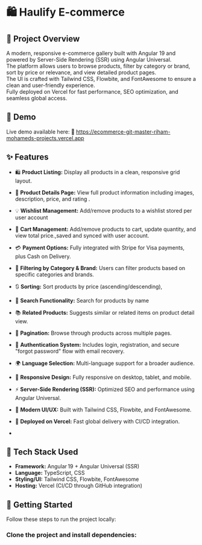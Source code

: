 # 🛍️ Haulify E-commerce

## 📝 Project Overview
A modern, responsive e-commerce gallery built with Angular 19 and powered by Server-Side Rendering (SSR) using Angular Universal.  
The platform allows users to browse products, filter by category or brand, sort by price or relevance, and view detailed product pages.  
The UI is crafted with Tailwind CSS, Flowbite, and FontAwesome to ensure a clean and user-friendly experience.  
Fully deployed on Vercel for fast performance, SEO optimization, and seamless global access.

## 📸 Demo
Live demo available here: 
🔗 https://ecommerce-git-master-riham-mohameds-projects.vercel.app


## ✨ Features

- 🛍️ **Product Listing:** Display all products in a clean, responsive grid layout.
- 📄 **Product Details Page:** View full product information including images, description, price, and rating .
- 💡 **Wishlist Management:** Add/remove products to a wishlist stored per user account
- 🛒 **Cart Management:** Add/remove products to cart, update quantity, and view total price.,saved and synced with user account.
- 💳 **Payment Options:** Fully integrated with Stripe for Visa payments, plus Cash on Delivery.
- 🧩 **Filtering by Category & Brand:** Users can filter products based on specific categories and brands.
- 🔃 **Sorting:** Sort products by price (ascending/descending),
- 🔎 **Search Functionality:** Search for products by name 
- 📚 **Related Products:** Suggests similar or related items on product detail view.
- 📄 **Pagination:** Browse through products across multiple pages.
- 🔐 **Authentication System:** Includes login, registration, and secure "forgot password" flow with email recovery.
- 🌍 **Language Selection:** Multi-language support for a broader audience.
- 📱 **Responsive Design:** Fully responsive on desktop, tablet, and mobile.
- ⚡ **Server-Side Rendering (SSR):** Optimized SEO and performance using Angular Universal.
- 🎨 **Modern UI/UX:** Built with Tailwind CSS, Flowbite, and FontAwesome.
- 🚀 **Deployed on Vercel:** Fast global delivery with CI/CD integration.

- 
## 🧱 Tech Stack Used
- **Framework:** Angular 19 + Angular Universal (SSR)  
- **Language:** TypeScript, CSS  
- **Styling/UI:** Tailwind CSS, Flowbite, FontAwesome  
- **Hosting:** Vercel (CI/CD through GitHub integration)  


## 🚀 Getting Started

Follow these steps to run the project locally:

### Clone the project and install dependencies:
